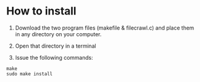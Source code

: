 # How to install

1. Download the two program files (makefile & filecrawl.c) and place them in any directory on your computer.

2. Open that directory in a terminal

3. Issue the following commands:
```
make
sudo make install
```

